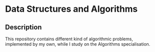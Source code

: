 # Data Structures and Algorithms

## Description
This repository contains different kind of algorithmic problems, implemented by my own, while I study on the Algorithms specialisation.


